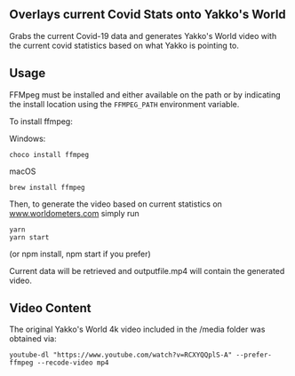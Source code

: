 Overlays current Covid Stats onto Yakko's World
---

Grabs the current Covid-19 data and generates Yakko's World video with the current covid statistics based on what Yakko is pointing to.

## Usage

FFMpeg must be installed and either available on the path or by indicating the install location using the ```FFMPEG_PATH``` environment variable.


To install ffmpeg:

Windows:
```
choco install ffmpeg
```

macOS
```
brew install ffmpeg
```

Then, to generate the video based on current statistics on www.worldometers.com simply run

```
yarn
yarn start
```

(or npm install, npm start if you prefer)


Current data will be retrieved and outputfile.mp4 will contain the generated video.

## Video Content

The original Yakko's World 4k video included in the /media folder was obtained via:

```
youtube-dl "https://www.youtube.com/watch?v=RCXYQQplS-A" --prefer-ffmpeg --recode-video mp4
```
